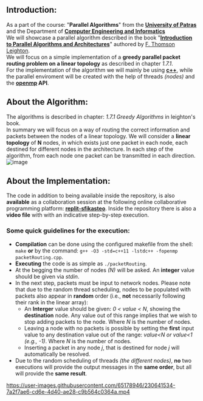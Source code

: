 ## Introduction: 
As a part of the course: "**Parallel Algorithms**" from the **[University of Patras](https://www.upatras.gr/en/)** and the Department of **[Computer Engineering and Informatics](https://www.ceid.upatras.gr/en/)**    
We will showcase a parallel algorithm described in the book "**[Introduction to Parallel Algorithms and Architectures](https://www.elsevier.com/books/introduction-to-parallel-algorithms-and-architectures/leighton/978-1-4832-0772-8)**" authored by [F. Thomson Leighton](https://people.csail.mit.edu/ftl/).   
We will focus on a simple implementation of a **greedy parallel packet routing problem on a linear topology** as described in chapter *1.7.1*.       
For the implementation of the algorithm we will mainly be using **[c++](https://en.wikipedia.org/wiki/C++)**, while the parallel enviroment will be created with the help of threads *(nodes)* and the **[openmp](https://www.openmp.org/) API**.   
  
## About the Algorithm:
The algorithms is described in chapter: *1.7.1 Greedy Algorithms* in leighton's book.  
In summary we will focus on a way of routing the correct information and packets between the nodes of a linear topology.
We will consider a **linear topology** of **N** nodes, in which exists just one packet in each node, each destined for different nodes in the architecture.
In each step of the algorithm, from each node one packet can be transmitted in each direction. 
![image](https://user-images.githubusercontent.com/65178946/230637725-4fa2a6e7-53f4-4b11-a64e-38b2ab376368.png)

## About the Implementation:
 The code in addition to being available inside the repository, is also **available** as a collaboration session at the following online collaborative programming platform: **[replit-sfikasteo](https://replit.com/join/crhukhrgol-sfikasteo)**. Inside the repository there is also a **video file** with with an indicative step-by-step execution.  
### Some quick guidelines for the execution:
* **Compilation** can be done using the configured makefile from the shell: `make` **or** by the command: `g++ -O3 -std=c++11 -lstdc++ -fopenmp packetRouting.cpp`.
* **Executing** the code is as simple as `./packetRouting`.
* At the begging the number of nodes *(N)* will be asked. An **integer** value should be given via *stdin*.
* In the next step, packets must be input to network nodes. Please note that due to the random thread scheduling, nodes to be populated with packets also appear in **random** order (i.e., **not** necessarily following their rank in the linear array):
  * An **Interger** value should be given: *0 < value < N*, showing the **destination** node. Any value out of this range implies that we wish to stop adding packets to the node. Where *N* is the number of nodes.
  * Leaving a node with no packets is possible by setting the **first** input value to any destination value out of the range: *value<N or value<1 (e.g., -1)*. Where *N* is the number of nodes.
  * Inserting a packet in any node *j*, that is destined for node *j* will automatically be resolved.
* Due to the random scheduling of threads *(the different nodes)*, **no** two executions will provide the output messages in the **same order**, but all will provide the **same result**.   

https://user-images.githubusercontent.com/65178946/230641534-7a2f7ae6-cd6e-4d40-ae28-c9b564c0364a.mp4


